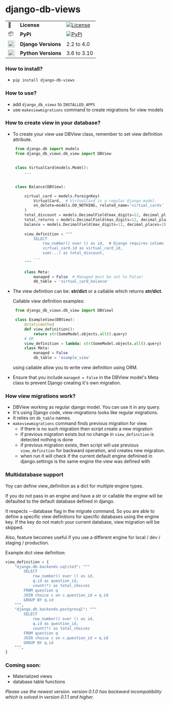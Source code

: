 # django-db-views
|  |  |                                                                                                    |
|--------------------|---------------------|----------------------------------------------------------------------------------------------------|
| :memo: | **License** | [![License](https://img.shields.io/:license-mit-blue.svg)](http://doge.mit-license.org)            |
| :package: | **PyPi** | [![PyPi](https://badge.fury.io/py/django-db-views.svg)](https://pypi.org/project/django-db-views/) |
| <img src="https://cdn.iconscout.com/icon/free/png-256/django-1-282754.png" width="22px" height="22px" align="center" /> | **Django Versions** | 2.2 to 4.0                                                                                         |
| <img src="http://www.iconarchive.com/download/i73027/cornmanthe3rd/plex/Other-python.ico" width="22px" height="22px" align="center" /> | **Python Versions** | 3.6 to 3.10                                                                                        |


### How to install?
  - `pip install django-db-views`

### How to use?
   - add `django_db_views` to `INSTALLED_APPS`
   - use `makeviewmigrations` command to create migrations for view models


### How to create view in your database?

- To create your view use DBView class, remember to set view definition attribute.


   ```python
    from django.db import models
    from django_db_views.db_view import DBView
    
    
    class VirtualCard(models.Model):
        ...
    
    
    class Balance(DBView):

        virtual_card = models.ForeignKey(
            VirtualCard,  # VirtualCard is a regular Django model. 
            on_delete=models.DO_NOTHING, related_name='virtual_cards'
        )
        total_discount = models.DecimalField(max_digits=12, decimal_places=2)
        total_returns = models.DecimalField(max_digits=12, decimal_places=2)
        balance = models.DecimalField(max_digits=12, decimal_places=2)
        
        view_definition = """
            SELECT
                row_number() over () as id,  # Django requires column called id
                virtual_card.id as virtual_card_id,
                sum(...) as total_discount,
            ...
        """
    
        class Meta:
            managed = False  # Managed must be set to False!
            db_table = 'virtual_card_balance'
   ```


- The view definition can be: **str/dict** or a callable which returns **str/dict**. 

   Callable view definition examples:

   ```python
    from django_db_views.db_view import DBViewl
  
    class ExampleView(DBView):
        @staticmethod
        def view_definition():
            return str(SomeModel.objects.all().query)
        # OR
        view_definition = lambda: str(SomeModel.objects.all().query)
        class Meta:
            managed = False 
            db_table = 'example_view'
   ```

   using callable allow you to write view definition using ORM.

- Ensure that you include `managed = False` in the DBView model's Meta class to prevent Django creating it's own migration. 

### How view migrations work? 
   - DBView working as regular django model. You can use it in any query. 
   - It's using Django code, view-migrations looks like regular migrations. 
   - It relies on `db_table` names. 
   - `makeviewmigrations` command finds previous migration for view.
      - if there is no such migration then script create a new migration
      - if previous migration exists but no change in `view_definition` is detected nothing is done
      - if previous migration exists, then script will use previous `view_definition` for backward operation, and creates new migration.
      - when run it will check if the current default engine definined in django.settings is the same engine the view was defined with


### Multidatabase support
Yoy can define view_definition as
a dict for multiple engine types.

If you do not pass in an engine and have a str or callable the
engine will be defaulted to the default database defined in django.

It respects --database flag in the migrate command,
So you are able to define a specific view definitions for specific databases using the engine key.
If the key do not match your current database, view migration will be skipped.

Also, feature becomes useful if you use a different engine for local / dev / staging / production.

Example dict view definition:

```python
view_definition = {
    "django.db.backends.sqlite3": """
        SELECT
            row_number() over () as id,
            q.id as question_id,
            count(*) as total_choices
        FROM question q
        JOIN choice c on c.question_id = q.id
        GROUP BY q.id
    """,
    "django.db.backends.postgresql": """
        SELECT
            row_number() over () as id,
            q.id as question_id,
            count(*) as total_choices
        FROM question q
        JOIN choice c on c.question_id = q.id
        GROUP BY q.id
    """,
}
```

### Coming soon:
- Materialized views
- database table functions 


_Please use the newest version. version 0.1.0 has backward
incompatibility which is solved in version 0.1.1 and higher._
